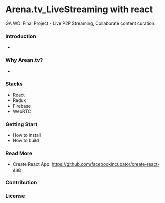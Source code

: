# Arena.tv_LiveStreaming with react
GA WDI Final Project - Live P2P Streaming, Collaborate content curation. 


### Introduction
* 

### Why Arean.tv?
*

### Stacks
* React
* Redux
* Firebase
* WebRTC

### Getting Start
* How to install
* How to build

### Read More
* Create React App: https://github.com/facebookincubator/create-react-app

### Contribution

### License
